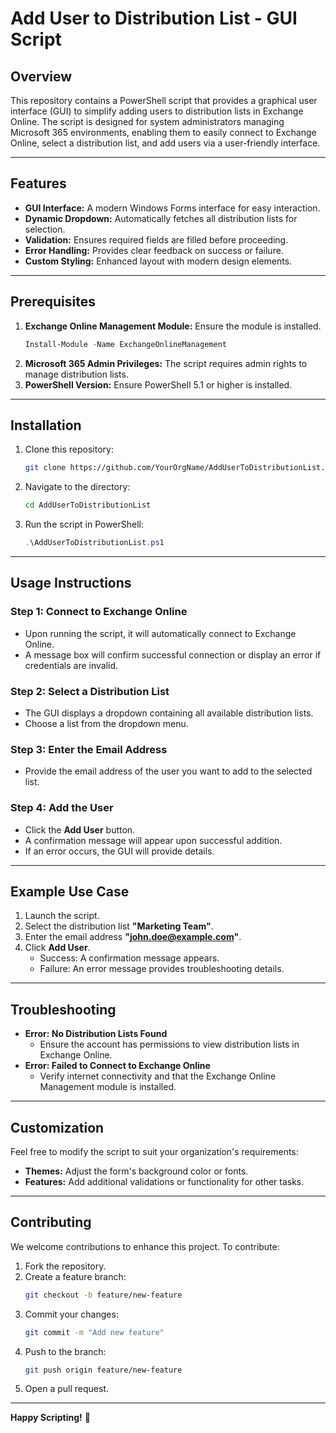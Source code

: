 # Add User to Distribution List - GUI Script

## Overview
This repository contains a PowerShell script that provides a graphical user interface (GUI) to simplify adding users to distribution lists in Exchange Online. The script is designed for system administrators managing Microsoft 365 environments, enabling them to easily connect to Exchange Online, select a distribution list, and add users via a user-friendly interface.

---

## Features
- **GUI Interface:** A modern Windows Forms interface for easy interaction.
- **Dynamic Dropdown:** Automatically fetches all distribution lists for selection.
- **Validation:** Ensures required fields are filled before proceeding.
- **Error Handling:** Provides clear feedback on success or failure.
- **Custom Styling:** Enhanced layout with modern design elements.

---

## Prerequisites
1. **Exchange Online Management Module:** Ensure the module is installed.
   ```powershell
   Install-Module -Name ExchangeOnlineManagement
   ```
2. **Microsoft 365 Admin Privileges:** The script requires admin rights to manage distribution lists.
3. **PowerShell Version:** Ensure PowerShell 5.1 or higher is installed.

---

## Installation
1. Clone this repository:
   ```bash
   git clone https://github.com/YourOrgName/AddUserToDistributionList.git
   ```
2. Navigate to the directory:
   ```bash
   cd AddUserToDistributionList
   ```
3. Run the script in PowerShell:
   ```powershell
   .\AddUserToDistributionList.ps1
   ```

---

## Usage Instructions
### Step 1: Connect to Exchange Online
- Upon running the script, it will automatically connect to Exchange Online.
- A message box will confirm successful connection or display an error if credentials are invalid.

### Step 2: Select a Distribution List
- The GUI displays a dropdown containing all available distribution lists.
- Choose a list from the dropdown menu.

### Step 3: Enter the Email Address
- Provide the email address of the user you want to add to the selected list.

### Step 4: Add the User
- Click the **Add User** button.
- A confirmation message will appear upon successful addition.
- If an error occurs, the GUI will provide details.

---

## Example Use Case
1. Launch the script.
2. Select the distribution list **"Marketing Team"**.
3. Enter the email address **"john.doe@example.com"**.
4. Click **Add User**.
   - Success: A confirmation message appears.
   - Failure: An error message provides troubleshooting details.

---

## Troubleshooting
- **Error: No Distribution Lists Found**
  - Ensure the account has permissions to view distribution lists in Exchange Online.
- **Error: Failed to Connect to Exchange Online**
  - Verify internet connectivity and that the Exchange Online Management module is installed.

---

## Customization
Feel free to modify the script to suit your organization's requirements:
- **Themes:** Adjust the form's background color or fonts.
- **Features:** Add additional validations or functionality for other tasks.

---

## Contributing
We welcome contributions to enhance this project. To contribute:
1. Fork the repository.
2. Create a feature branch:
   ```bash
   git checkout -b feature/new-feature
   ```
3. Commit your changes:
   ```bash
   git commit -m "Add new feature"
   ```
4. Push to the branch:
   ```bash
   git push origin feature/new-feature
   ```
5. Open a pull request.


---

**Happy Scripting!** 🚀
